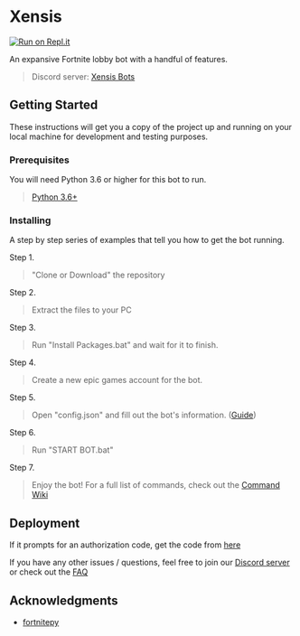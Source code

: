 # Xensis
[![Run on Repl.it](https://repl.it/badge/github/KaosDrip/Xensis)](https://repl.it/github/KaosDrip/Xensis)


An expansive Fortnite lobby bot with a handful of features.

> Discord server: <a href="https://discord.gg/88r2ShB" target="_blank">Xensis Bots</a>

## Getting Started

These instructions will get you a copy of the project up and running on your local machine for development and testing purposes.

### Prerequisites

You will need Python 3.6 or higher for this bot to run.

> <a href="https://www.python.org/downloads/release/python-360/" target="_blank">Python 3.6+</a>


### Installing

A step by step series of examples that tell you how to get the bot running.

Step 1.

> "Clone or Download" the repository


Step 2.

> Extract the files to your PC


Step 3.

> Run "Install Packages.bat" and wait for it to finish.

Step 4.

> Create a new epic games account for the bot.

Step 5.

> Open "config.json" and fill out the bot's information. (<a href="https://github.com/KaosDrip/Xensis/wiki/Config-Guide" target="_blank">Guide</a>)

Step 6.

> Run "START BOT.bat"


Step 7.

> Enjoy the bot! For a full list of commands, check out the <a href="https://github.com/KaosDrip/Xensis/wiki/Commands" target="_blank">Command Wiki</a>


## Deployment

If it prompts for an authorization code, get the code from <a href="https://github.com/KaosDrip/Xensis/wiki/Authorization-Code" target="_blank">here</a>

If you have any other issues / questions, feel free to join our <a href="https://discord.gg/88r2ShB" target="_blank">Discord server</a> or check out the <a href="https://github.com/KaosDrip/Xensis/wiki/FAQ" target="_blank">FAQ</a>

## Acknowledgments

* <a href="https://fortnitepy.readthedocs.io/en/latest/intro.html" target="_blank">fortnitepy</a>
